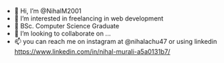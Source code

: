 - 👋 Hi, I’m @NihalM2001
- 👀 I’m interested in freelancing in web development
- 🌱 BSc. Computer Science Graduate
- 💞️ I’m looking to collaborate on ...
- 📫 you can reach me on instagram at @nihalachu47 or using linkedin https://www.linkedin.com/in/nihal-murali-a5a0131b7/

<!---
NihalM2001/NihalM2001 is a ✨ special ✨ repository because its `README.md` (this file) appears on your GitHub profile.
You can click the Preview link to take a look at your changes.
--->
